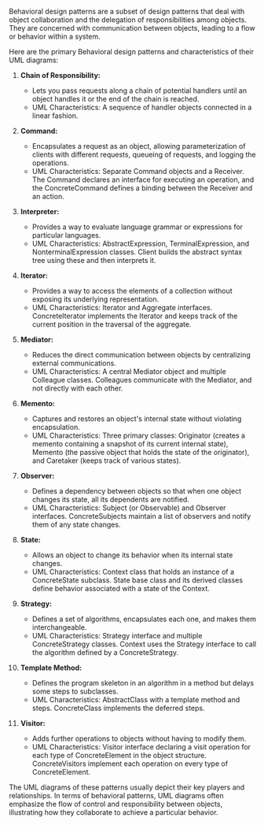Behavioral design patterns are a subset of design patterns that deal with object collaboration and the delegation of responsibilities among objects. They are concerned with communication between objects, leading to a flow or behavior within a system.

Here are the primary Behavioral design patterns and characteristics of their UML diagrams:

1. **Chain of Responsibility:** 
    - Lets you pass requests along a chain of potential handlers until an object handles it or the end of the chain is reached.
    - UML Characteristics: A sequence of handler objects connected in a linear fashion.

2. **Command:**
    - Encapsulates a request as an object, allowing parameterization of clients with different requests, queueing of requests, and logging the operations.
    - UML Characteristics: Separate Command objects and a Receiver. The Command declares an interface for executing an operation, and the ConcreteCommand defines a binding between the Receiver and an action.

3. **Interpreter:** 
    - Provides a way to evaluate language grammar or expressions for particular languages.
    - UML Characteristics: AbstractExpression, TerminalExpression, and NonterminalExpression classes. Client builds the abstract syntax tree using these and then interprets it.

4. **Iterator:**
    - Provides a way to access the elements of a collection without exposing its underlying representation.
    - UML Characteristics: Iterator and Aggregate interfaces. ConcreteIterator implements the Iterator and keeps track of the current position in the traversal of the aggregate.

5. **Mediator:**
    - Reduces the direct communication between objects by centralizing external communications.
    - UML Characteristics: A central Mediator object and multiple Colleague classes. Colleagues communicate with the Mediator, and not directly with each other.

6. **Memento:**
    - Captures and restores an object's internal state without violating encapsulation.
    - UML Characteristics: Three primary classes: Originator (creates a memento containing a snapshot of its current internal state), Memento (the passive object that holds the state of the originator), and Caretaker (keeps track of various states).

7. **Observer:**
    - Defines a dependency between objects so that when one object changes its state, all its dependents are notified.
    - UML Characteristics: Subject (or Observable) and Observer interfaces. ConcreteSubjects maintain a list of observers and notify them of any state changes.

8. **State:**
    - Allows an object to change its behavior when its internal state changes.
    - UML Characteristics: Context class that holds an instance of a ConcreteState subclass. State base class and its derived classes define behavior associated with a state of the Context.

9. **Strategy:**
    - Defines a set of algorithms, encapsulates each one, and makes them interchangeable.
    - UML Characteristics: Strategy interface and multiple ConcreteStrategy classes. Context uses the Strategy interface to call the algorithm defined by a ConcreteStrategy.

10. **Template Method:**
    - Defines the program skeleton in an algorithm in a method but delays some steps to subclasses.
    - UML Characteristics: AbstractClass with a template method and steps. ConcreteClass implements the deferred steps.

11. **Visitor:**
    - Adds further operations to objects without having to modify them.
    - UML Characteristics: Visitor interface declaring a visit operation for each type of ConcreteElement in the object structure. ConcreteVisitors implement each operation on every type of ConcreteElement.

The UML diagrams of these patterns usually depict their key players and relationships. In terms of behavioral patterns, UML diagrams often emphasize the flow of control and responsibility between objects, illustrating how they collaborate to achieve a particular behavior.

